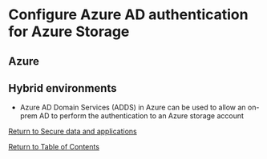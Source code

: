# Configure Azure AD authentication for Azure Storage

## Azure

## Hybrid environments

* Azure AD Domain Services (ADDS) in Azure can be used to allow an on-prem AD to perform the authentication to an Azure storage account

[Return to Secure data and applications](README.md)

[Return to Table of Contents](../README.md)